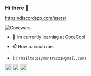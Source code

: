 ### Hi there 👋
https://discordapp.com/users/

![Codewars](https://www.codewars.com/users/szopszop/badges/large)

- 🌱 I’m currently learning at [CodeCool](https://codecool.com/en/)

- 📫 How to reach me: 
-     [📧](mailto:szymontracz1@gmail.com)
<a href="https://www.instagram.com/szooop_/">
  <img align="left" alt="Abhishek's Instagram" width="22px" src="https://raw.githubusercontent.com/hussainweb/hussainweb/main/icons/instagram.png" />
</a>
<a href="https://discordapp.com/users/691048165683495013">
  <img align="left" alt="Abhishek's Discord" width="22px" src="https://raw.githubusercontent.com/peterthehan/peterthehan/master/assets/discord.svg" />
</a>
<a href="https://www.linkedin.com/in/szymon-tracz/">
  <img align="left" alt="Abhishek's LinkedIN" width="22px" src="https://raw.githubusercontent.com/peterthehan/peterthehan/master/assets/linkedin.svg" />
</a>
